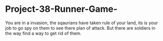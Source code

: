 # Project-38-Runner-Game-
You are in a invasion, the sqaurians have taken rule of your land, its is your job to go spy on them to see there plan of attack. But there are soldiers in the way find a way to get rid of them.
